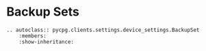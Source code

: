 # Backup Sets

```{eval-rst}
.. autoclass:: pycpg.clients.settings.device_settings.BackupSet
    :members:
    :show-inheritance:
```
